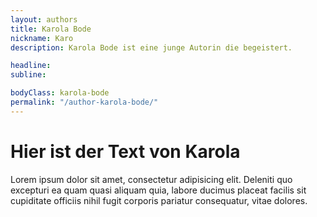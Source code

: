 ```yaml
---
layout: authors
title: Karola Bode
nickname: Karo
description: Karola Bode ist eine junge Autorin die begeistert.

headline:
subline:

bodyClass: karola-bode
permalink: "/author-karola-bode/"
---
```


# Hier ist der Text von Karola

Lorem ipsum dolor sit amet, consectetur adipisicing elit. Deleniti quo excepturi ea quam quasi aliquam quia, labore ducimus placeat facilis sit cupiditate officiis nihil fugit corporis pariatur consequatur, vitae dolores.

